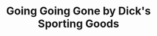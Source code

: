 ---
title: "Going Going Gone by Dick's Sporting Goods"
url: /tempe/going-going-gone-by-dicks-sporting-goods/
shop: sports
---